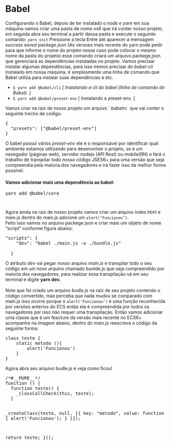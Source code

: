 <h1> Babel </h1>

<p>Configurando o Babel, depois de ter instalado o <i><em>node e yarn</i></em> em sua máquina vamos criar uma pasta de nome <i>es6</i> que irá conter nosso projeto, em seguida abra seu terminal a partir dessa pasta e execute o seguinte comando: <code>yarn init</code> Pressione a tecla Entre até aparecer a mensagem <i><em>success saved packege.json</i></em> (As versoes mais recente do yarn pode pedir para que informe o nome do projeto nesse caso pode colocar o mesmo nome da pasta do projeto) esse comando criará um arquivo packege,json que gerenciará as dependências instaladas no projeto. Vamos precisar instalar algumas dependências, para isso iremos precisar do <i><em>babel-cli</i></em> instalado em nossa máquina, é simplesmente uma linha de comando que Babel utiliza para instalar suas dependências e etc.
</p> 
<Ul>
    <li><code>$ yarn add @babel/cli</code> <i><em>[ Instalando a cli do babel (linha de comando do Babel). ]</i></em></li>
    <li><code>$ yarn add @babel/preset-env</code> [ Instalando a preset-env. ]</li>
</ul>

<p>Vamos criar na raiz de nosso projeto um arquivo `.babelrc`  que vai conter o seguinte trecho de código:</p>
<div><pre>
{
  "presets": ["@babel/preset-env"]
}
</pre></div>

<p>
O babel possui vários <i><em>preset-env</i></em> ele é o responsável por identificar qual ambiente estamos utilizando para desenvolver o projeto, se é um navegador (páginas web), servidor nodejs (API Rest) ou mobile(RN) e fará o trabalho de transpilar todo nosso código JSES6+ para uma versão que seja compreendia pela maioria dos navegadores e irá fazer isso da melhor forma possível.
</p>

<h4>Vamos adicionar mais uma dependência ao babel: </h4>

<div><pre>yarn add @babel/core<pre></div>

<p>Agora ainda na raiz de nosso projeto vamos criar um arquivo index.html e main.js dentro do main.js adicione um <code>alert(‘Funcionou’)</code>.<br>
Feito isso vamos no arquivo packege.json e criar mais um objeto de nome “script” conforme figura abaixo:<br>
</p>

<div><pre>
"scripts": {
    "dev": "babel ./main.js -o ./bundle.js"<br>
  }
</pre></div>

<p>
O atributo <i>dev</i> vai pegar nosso arquivo <i>main.js</i> e transpilar todo o seu código em um novo arquivo chamado bunlde.js que seja compreendido por maioria dos navegadores, para realizar essa transpilação vá em seu terminal e digite <b>yarn dev.</b><br><br>
Note que foi criado um arquivo <em>budle.js </em>na raiz de seu projeto contendo o código convertido, mas perceba que nada mudou se comparado com main.js isso ocorre porque o <code>alert(‘Funcionou’)</code> é uma função reconhecida por versões anterios do ECS então ela é compreendida por todos os navegadores por isso não requer uma transpilação. Então vamos adicionar uma classe que é um feacture da versão mais recente no ECS6+ acompanhe na imagem abaixo, dentro do main.js reescreva o código da seguinte forma:
</p>

<div><pre>
class teste {
    static metodo (){
        alert('Funcionou')
    }
}
</div></pre>

<p>Agora abra seu arquivo budle.js e veja como ficou! </p>

<div><pre>
/*#__PURE__*/
function () {
  function teste() {
    _classCallCheck(this, teste);
  }

  _createClass(teste, null, [{
    key: "metodo",
    value: function metodo() {
      alert('Funcionou');
    }
  }]);

  return teste;
}();
</div></pre>

